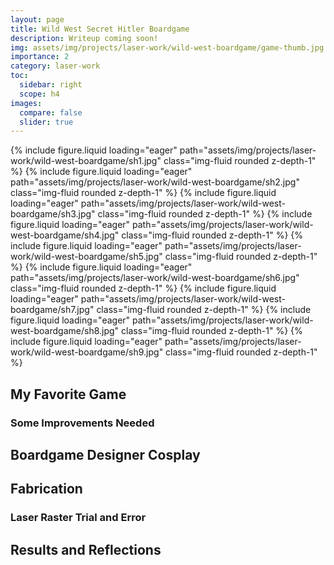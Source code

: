 ```yaml
---
layout: page
title: Wild West Secret Hitler Boardgame
description: Writeup coming soon!
img: assets/img/projects/laser-work/wild-west-boardgame/game-thumb.jpg
importance: 2
category: laser-work
toc:
  sidebar: right
  scope: h4
images:
  compare: false
  slider: true
---
```


<swiper-container keyboard="true" navigation="true" pagination="true" pagination-clickable="true" pagination-dynamic-bullets="true" rewind="true" height="300" >
  <swiper-slide>{% include figure.liquid loading="eager" path="assets/img/projects/laser-work/wild-west-boardgame/sh1.jpg" class="img-fluid rounded z-depth-1" %}</swiper-slide>
  <swiper-slide>{% include figure.liquid loading="eager" path="assets/img/projects/laser-work/wild-west-boardgame/sh2.jpg" class="img-fluid rounded z-depth-1" %}</swiper-slide>
  <swiper-slide>{% include figure.liquid loading="eager" path="assets/img/projects/laser-work/wild-west-boardgame/sh3.jpg" class="img-fluid rounded z-depth-1" %}</swiper-slide>
  <swiper-slide>{% include figure.liquid loading="eager" path="assets/img/projects/laser-work/wild-west-boardgame/sh4.jpg" class="img-fluid rounded z-depth-1" %}</swiper-slide>
  <swiper-slide>{% include figure.liquid loading="eager" path="assets/img/projects/laser-work/wild-west-boardgame/sh5.jpg" class="img-fluid rounded z-depth-1" %}</swiper-slide>
  <swiper-slide>{% include figure.liquid loading="eager" path="assets/img/projects/laser-work/wild-west-boardgame/sh6.jpg" class="img-fluid rounded z-depth-1" %}</swiper-slide>
  <swiper-slide>{% include figure.liquid loading="eager" path="assets/img/projects/laser-work/wild-west-boardgame/sh7.jpg" class="img-fluid rounded z-depth-1" %}</swiper-slide>
  <swiper-slide>{% include figure.liquid loading="eager" path="assets/img/projects/laser-work/wild-west-boardgame/sh8.jpg" class="img-fluid rounded z-depth-1" %}</swiper-slide>
  <swiper-slide>{% include figure.liquid loading="eager" path="assets/img/projects/laser-work/wild-west-boardgame/sh9.jpg" class="img-fluid rounded z-depth-1" %}</swiper-slide>
</swiper-container>

## My Favorite Game

### Some Improvements Needed

## Boardgame Designer Cosplay

## Fabrication

### Laser Raster Trial and Error

## Results and Reflections
